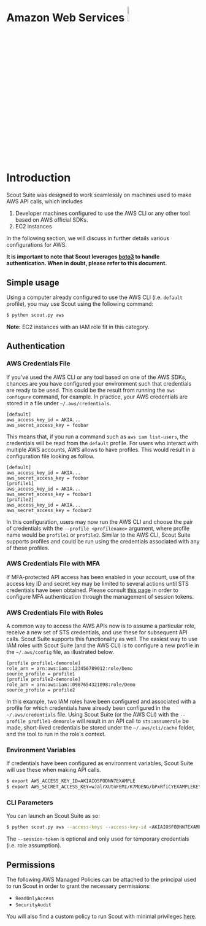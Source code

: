 # Amazon Web Services <img src="https://user-images.githubusercontent.com/4206926/63152064-39e51b00-c00b-11e9-921f-602de55f44d3.png" width="10%"></img>

# Introduction

Scout Suite was designed to work seamlessly on machines used to make AWS API calls, which includes

1. Developer machines configured to use the AWS CLI or any other tool based on AWS official SDKs.
2. EC2 instances

In the following section, we will discuss in further details various configurations for AWS.

**It is important to note that Scout leverages [boto3](https://boto3.amazonaws.com/v1/documentation/api/latest/guide/configuration.html) to handle authentication. When in doubt, please refer to this document.**

## Simple usage

Using a computer already configured to use the AWS CLI (i.e. `default` profile), you may use Scout using the following command:

```bash
$ python scout.py aws
```

**Note:** EC2 instances with an IAM role fit in this category.

## Authentication

### AWS Credentials File

If you've used the AWS CLI or any tool based on one of the AWS SDKs, chances are you have configured your environment such that credentials are ready to be used. This could be the result from running the `aws configure` command, for example. In practice, your AWS credentials are stored in a file under `~/.aws/credentials`.

```
[default]
aws_access_key_id = AKIA...
aws_secret_access_key = foobar
```

This means that, if you run a command such as `aws iam list-users`, the credentials will be read from the `default` profile. For users who interact with multiple AWS accounts, AWS allows to have profiles. This would result in a configuration file looking as follow.

```
[default]
aws_access_key_id = AKIA...
aws_secret_access_key = foobar
[profile1]
aws_access_key_id = AKIA...
aws_secret_access_key = foobar1
[profile2]
aws_access_key_id = AKIA...
aws_secret_access_key = foobar2
```

In this configuration, users may now run the AWS CLI and choose the pair of credentials with the `--profile <profilename>` argument, where profile name would be `profile1` or `profile2`. Similar to the AWS CLI, Scout Suite supports profiles and could be run using the credentials associated with any of these profiles.

### AWS Credentials File with MFA

If MFA-protected API access has been enabled in your account, use of the access key ID and secret key may be limited to several actions until STS credentials have been obtained. Please consult [this page](https://aws.amazon.com/premiumsupport/knowledge-center/authenticate-mfa-cli/) in order to 
configure MFA authentication through the management of session tokens.

### AWS Credentials File with Roles

A common way to access the AWS APIs now is to assume a particular role, receive a new set of STS credentials, and use these for subsequent API calls. Scout Suite supports this functionality as well. The easiest way to use IAM roles with Scout Suite (and the AWS CLI) is to configure a new profile in the `~/.aws/config` file, as illustrated below.

```
[profile profile1-demorole]
role_arn = arn:aws:iam::123456789012:role/Demo
source_profile = profile1
[profile profile2-demorole]
role_arn = arn:aws:iam::0987654321098:role/Demo
source_profile = profile2
```

In this example, two IAM roles have been configured and associated with a profile for which credentials have already been configured in the `~/.aws/credentials` file. Using Scout Suite (or the AWS CLI) with the `--profile profile1-demorole` will result in an API call to `sts:assumerole` be made, short-lived credentials be stored under the `~/.aws/cli/cache` folder, and the tool to run in the role's context.

### Environment Variables

If credentials have been configured as environment variables, Scout Suite will use these when making API calls.

```bash
$ export AWS_ACCESS_KEY_ID=AKIAIOSFODNN7EXAMPLE
$ export AWS_SECRET_ACCESS_KEY=wJalrXUtnFEMI/K7MDENG/bPxRfiCYEXAMPLEKEY
```

### CLI Parameters

You can launch an Scout Suite as so:
```sh
$ python scout.py aws --access-keys --access-key-id <AKIAIOSFODNN7EXAMPLE> --secret-access-key <wJalrXUtnFEMI/K7MDENG/bPxRfiCYEXAMPLEKEY> --session-token <token>
```

The `--session-token` is optional and only used for temporary credentials (i.e. role assumption).

## Permissions

The following AWS Managed Policies can be attached to the principal used to run Scout in order to grant the necessary
permissions:

-   `ReadOnlyAccess`
-   `SecurityAudit`

You will also find a custom policy to run Scout with minimal privileges [here](https://github.com/nccgroup/ScoutSuite/wiki/AWS-Minimal-Privileges-Policy).
